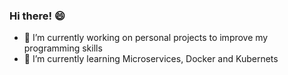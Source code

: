 ### Hi there! 😄

- 🔭 I’m currently working on personal projects to improve my programming skills
- 🌱 I’m currently learning Microservices, Docker and Kubernets

<!--
**Rafaelcerq28/rafaelcerq28** is a ✨ _special_ ✨ repository because its `README.md` (this file) appears on your GitHub profile.

Here are some ideas to get you started:

- 🔭 I’m currently working on ...
- 🌱 I’m currently learning Microservices, Docker and Kubernets
- 👯 I’m looking to collaborate on ...
- 🤔 I’m looking for help with ...
- 💬 Ask me about ... 
- 📫 How to reach me: ...
-  Things that I like: ...
- ⚡ Fun fact: ...

tutorial -> https://github.com/anuraghazra/github-readme-stats/blob/master/readme.md#deploy-on-your-own-vercel-instance

[![Anurag's GitHub stats](https://github-readme-stats.vercel.app/api?username=rafaelcerq28)](https://github.com/anuraghazra/github-readme-stats)

[![Top Langs](https://github-readme-stats.vercel.app/api/top-langs/?username=rafaelcerq28)](https://github.com/anuraghazra/github-readme-stats)

-->

